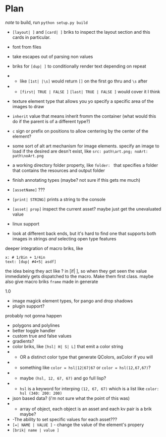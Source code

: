 # Plan

*note* to build, run `python setup.py build`

 - `[layout| ]` and `[card| ]` briks to inspect the layout section and this cards in particular.

 - font from files
 - take escapes out of parsing non values
 - briks for `[dup| ]` to conditionally render text depending on repeat
 - - like `[1st| |\s]` would return `[]` on the first go thru and `\s` after
 - - `[first| TRUE | FALSE ]` `[last| TRUE | FALSE ]` would cover it  I think
 - texture element type that allows you yo specify a specific area of the images to draw


 - `inherit` value that means inherit fromm the container (what would this do if the parent is of a different type?)
 - `c` sign or prefix on positions to allow centering by the center of the element?
 - some sort of alt art mechanism for image elements. specify an image to load if the desired are desn't exist, like `src: path\art.png; noArt: path\noArt.png`
 - a working directory folder property, like `folder: ` that specifies a folder that contains the resources and output folder
 - finish annotating types (maybe? not sure if this gets me much)
 - `[assetName]` ???
 - `[print| STRING]` prints a string to the console
 - `[asset| prop]` inspect the current asset? maybe just get the unevaluated value

 - linux support
 - look at different back ends, but it's hard to find one that supports both images in strings *and* selecting open type features

deeper integration of macro briks, like 
    
    x: # 1/8in + 1/4in
    text: [dup| #4+5| asdf]
the idea being they act like ? in [if| ], so when they get seen the value immediately gets dispatched to the macro. Make them first class. 
maybe also give macro briks `frame` made in generate


1.0
 - image magick element types, for pango and drop shadows
 - plugin support?


probably not gonna happen
 - polygons and polylines
 - better toggle handler
 - custom true and false values
 - gradients?
 - color briks, like `[hsl| H| S| L]` that emit a color string
 - -  OR a distinct color type that generate QColors, asColor if you will
 - - something like `color = hsl|12|67|67` or `color = hsl(12,67,67)`?
 - - maybe `(hsl, 12, 67, 67)` and go full lisp?
 - - `hsl` is a keyword for interping `(12, 67, 67)` which is a list like `color: hsl (340: 200: 200)`
 - json based data? (i'm not sure what the point of this was)
 - - array of object, each object is an asset and each kv pair is a brik maybe?
 - -The ability to set specific values for each asset???
 - `[=| NAME | VALUE ]` - change the value of the element's propery
 - `[brik| name | value ]`